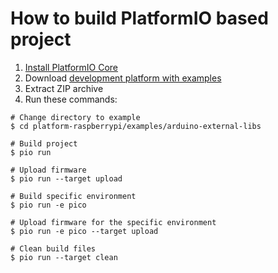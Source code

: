 How to build PlatformIO based project
=====================================

1. [Install PlatformIO Core](http://docs.platformio.org/page/core.html)
2. Download [development platform with examples](https://github.com/platformio/platform-raspberrypi/archive/develop.zip)
3. Extract ZIP archive
4. Run these commands:

```shell
# Change directory to example
$ cd platform-raspberrypi/examples/arduino-external-libs

# Build project
$ pio run

# Upload firmware
$ pio run --target upload

# Build specific environment
$ pio run -e pico

# Upload firmware for the specific environment
$ pio run -e pico --target upload

# Clean build files
$ pio run --target clean
```
